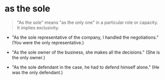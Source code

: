 # as the sole

> "As the sole" means "as the only one" in a particular role or capacity. It implies exclusivity.

- "As the sole representative of the company, I handled the negotiations." (You were the only representative.)

- "As the sole owner of the business, she makes all the decisions." (She is the only owner.)

- "As the sole defendant in the case, he had to defend himself alone." (He was the only defendant.)



